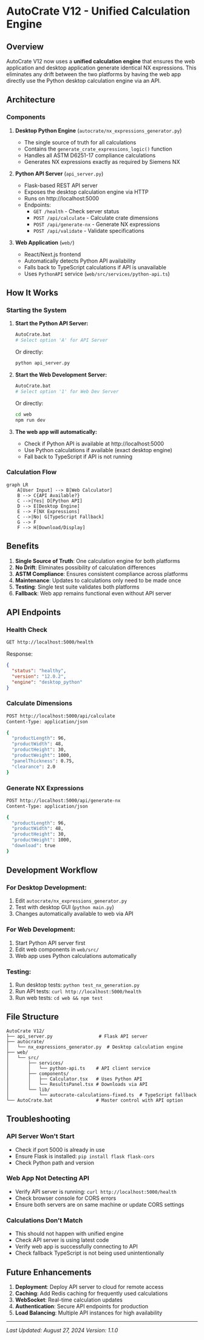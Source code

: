# AutoCrate V12 - Unified Calculation Engine

## Overview
AutoCrate V12 now uses a **unified calculation engine** that ensures the web application and desktop application generate identical NX expressions. This eliminates any drift between the two platforms by having the web app directly use the Python desktop calculation engine via an API.

## Architecture

### Components

1. **Desktop Python Engine** (`autocrate/nx_expressions_generator.py`)
   - The single source of truth for all calculations
   - Contains the `generate_crate_expressions_logic()` function
   - Handles all ASTM D6251-17 compliance calculations
   - Generates NX expressions exactly as required by Siemens NX

2. **Python API Server** (`api_server.py`)
   - Flask-based REST API server
   - Exposes the desktop calculation engine via HTTP
   - Runs on http://localhost:5000
   - Endpoints:
     - `GET /health` - Check server status
     - `POST /api/calculate` - Calculate crate dimensions
     - `POST /api/generate-nx` - Generate NX expressions
     - `POST /api/validate` - Validate specifications

3. **Web Application** (`web/`)
   - React/Next.js frontend
   - Automatically detects Python API availability
   - Falls back to TypeScript calculations if API is unavailable
   - Uses `PythonAPI` service (`web/src/services/python-api.ts`)

## How It Works

### Starting the System

1. **Start the Python API Server:**
   ```bash
   AutoCrate.bat
   # Select option 'A' for API Server
   ```
   Or directly:
   ```bash
   python api_server.py
   ```

2. **Start the Web Development Server:**
   ```bash
   AutoCrate.bat
   # Select option '1' for Web Dev Server
   ```
   Or directly:
   ```bash
   cd web
   npm run dev
   ```

3. **The web app will automatically:**
   - Check if Python API is available at http://localhost:5000
   - Use Python calculations if available (exact desktop engine)
   - Fall back to TypeScript if API is not running

### Calculation Flow

```mermaid
graph LR
    A[User Input] --> B[Web Calculator]
    B --> C{API Available?}
    C -->|Yes| D[Python API]
    D --> E[Desktop Engine]
    E --> F[NX Expressions]
    C -->|No| G[TypeScript Fallback]
    G --> F
    F --> H[Download/Display]
```

## Benefits

1. **Single Source of Truth**: One calculation engine for both platforms
2. **No Drift**: Eliminates possibility of calculation differences
3. **ASTM Compliance**: Ensures consistent compliance across platforms
4. **Maintenance**: Updates to calculations only need to be made once
5. **Testing**: Single test suite validates both platforms
6. **Fallback**: Web app remains functional even without API server

## API Endpoints

### Health Check
```bash
GET http://localhost:5000/health
```
Response:
```json
{
  "status": "healthy",
  "version": "12.0.2",
  "engine": "desktop_python"
}
```

### Calculate Dimensions
```bash
POST http://localhost:5000/api/calculate
Content-Type: application/json

{
  "productLength": 96,
  "productWidth": 48,
  "productHeight": 30,
  "productWeight": 1000,
  "panelThickness": 0.75,
  "clearance": 2.0
}
```

### Generate NX Expressions
```bash
POST http://localhost:5000/api/generate-nx
Content-Type: application/json

{
  "productLength": 96,
  "productWidth": 48,
  "productHeight": 30,
  "productWeight": 1000,
  "download": true
}
```

## Development Workflow

### For Desktop Development:
1. Edit `autocrate/nx_expressions_generator.py`
2. Test with desktop GUI (`python main.py`)
3. Changes automatically available to web via API

### For Web Development:
1. Start Python API server first
2. Edit web components in `web/src/`
3. Web app uses Python calculations automatically

### Testing:
1. Run desktop tests: `python test_nx_generation.py`
2. Run API tests: `curl http://localhost:5000/health`
3. Run web tests: `cd web && npm test`

## File Structure

```
AutoCrate V12/
├── api_server.py                 # Flask API server
├── autocrate/
│   └── nx_expressions_generator.py  # Desktop calculation engine
├── web/
│   └── src/
│       ├── services/
│       │   └── python-api.ts    # API client service
│       ├── components/
│       │   ├── Calculator.tsx   # Uses Python API
│       │   └── ResultsPanel.tsx # Downloads via API
│       └── lib/
│           └── autocrate-calculations-fixed.ts  # TypeScript fallback
└── AutoCrate.bat                # Master control with API option
```

## Troubleshooting

### API Server Won't Start
- Check if port 5000 is already in use
- Ensure Flask is installed: `pip install flask flask-cors`
- Check Python path and version

### Web App Not Detecting API
- Verify API server is running: `curl http://localhost:5000/health`
- Check browser console for CORS errors
- Ensure both servers are on same machine or update CORS settings

### Calculations Don't Match
- This should not happen with unified engine
- Check API server is using latest code
- Verify web app is successfully connecting to API
- Check fallback TypeScript is not being used unintentionally

## Future Enhancements

1. **Deployment**: Deploy API server to cloud for remote access
2. **Caching**: Add Redis caching for frequently used calculations
3. **WebSocket**: Real-time calculation updates
4. **Authentication**: Secure API endpoints for production
5. **Load Balancing**: Multiple API instances for high availability

---
*Last Updated: August 27, 2024*
*Version: 1.1.0*